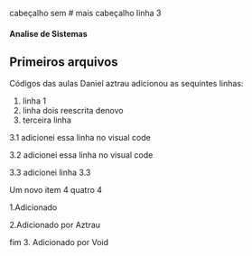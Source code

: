 cabeçalho sem #
mais cabeçalho
linha 3
#### Analise de Sistemas
## Primeiros arquivos
Códigos das aulas
Daniel aztrau adicionou as sequintes linhas:
 1. linha 1
 2. linha dois reescrita denovo
 3. terceira linha

 3.1 adicionei essa linha no visual code

 3.2 adicionei essa linha no visual code

 3.3 adicionei linha 3.3

Um novo item 4 quatro 4

1.Adicionado

2.Adicionado por Aztrau

fim
3. Adicionado por Void
